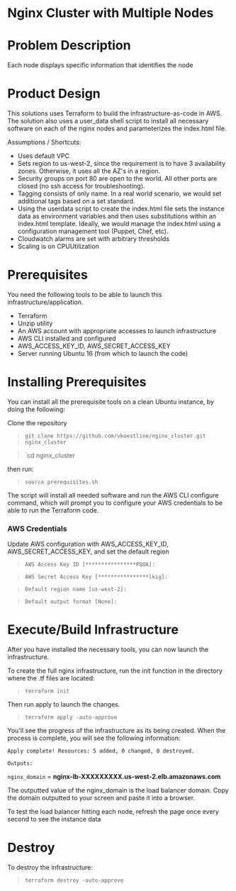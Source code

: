 # Nginx Cluster with Multiple Nodes

# Problem Description
Each node displays specific information that identifies the node

# Product Design

This solutions uses Terraform to build the infrastructure-as-code in AWS.  The solution also uses a user_data shell script to install all necessary software on each of the nginx nodes and parameterizes the index.html file.   

Assumptions / Shortcuts:
- Uses default VPC
- Sets region to us-west-2, since the requirement is to have 3 availability zones.  Otherwise, it uses all the AZ's in a region.
- Security groups on port 80 are open to the world.  All other ports are closed (no ssh access for troubleshooting).
- Tagging consists of only name.   In a real world scenario, we would set additional tags based on a set standard.
- Using the userdata script to create the index.html file sets the instance data as environment variables and then uses substitutions within an index.html template.  Ideally, we would manage the index.html using a configuration management tool (Puppet, Chef, etc).
- Cloudwatch alarms are set with arbitrary thresholds
- Scaling is on CPUUtilization

# Prerequisites

You need the following tools to be able to launch this infrastructure/application.

- Terraform
- Unzip utility
- An AWS account with appropriate accesses to launch infrastructure
- AWS CLI installed and configured
- AWS_ACCESS_KEY_ID, AWS_SECRET_ACCESS_KEY  
- Server running Ubuntu 16 (from which to launch the code)

# Installing Prerequisites 

You can install all the prerequisite tools on a clean Ubuntu instance, by doing the following:

Clone the repository

> `git clone https://github.com/vkoestline/nginx_cluster.git nginx_cluster`

> `cd nginx_cluster

then run:

> `source prerequisites.sh`

The script will install all needed software and run the AWS CLI configure command, which will prompt you to configure your AWS credentials to be able to run the Terraform code.

### AWS Credentials

Update AWS configuration with AWS_ACCESS_KEY_ID, AWS_SECRET_ACCESS_KEY, and set the default region

> `AWS Access Key ID [****************PQOA]:` 

> `AWS Secret Access Key [****************lkig]: `

> `Default region name [us-west-2]:` 

> `Default output format [None]: `

# Execute/Build Infrastructure

After you have installed the necessary tools, you can now launch the infrastructure.

To create the full nginx infrastructure, run the init function in the directory where the .tf files are located:

> `terraform init`

Then run apply to launch the changes.  

> `terraform apply -auto-approve`

You'll see the progress of the infrastructure as its being created.  When the process is complete, you will see the following information:

`Apply complete! Resources: 5 added, 0 changed, 0 destroyed.`

`Outputs:`

`nginx_domain` = **nginx-lb-XXXXXXXXX.us-west-2.elb.amazonaws.com**

The outputted value of the nginx_domain is the load balancer domain.  Copy the domain outputted to your screen and paste it into a browser.  

To test the load balancer hitting each node, refresh the page once every second to see the instance data 

# Destroy

To destroy the infrastructure:

> `terraform destroy -auto-approve`



